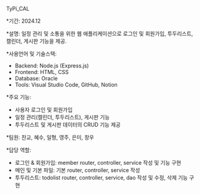 TyPi_CAL

*기간: 2024.12

*설명: 일정 관리 및 소통을 위한 웹 애플리케이션으로 로그인 및 회원가입, 투두리스트, 캘린더, 게시판 기능을 제공.

*사용언어 및 기술스택:
 - Backend: Node.js (Express.js)
 - Frontend: HTML, CSS
 - Database: Oracle
 - Tools: Visual Studio Code, GitHub, Notion

*주요 기능:
 - 사용자 로그인 및 회원가입
 - 일정 관리(캘린더, 투두리스트), 게시판 기능
 - 투두리스트 및 게시판 데이터의 CRUD 기능 제공

*팀원: 찬교, 혜수, 일형, 영주, 은미, 창우

*담당 역할:
 - 로그인 & 회원가입: member router, controller, service 작성 및 기능 구현
 - 메인 및 기본 파일: 기본 router, controller, service 작성
 - 투두리스트: todolist router, controller, service, dao 작성 및 수정, 삭제 기능 구현
